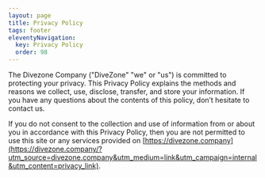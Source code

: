 ```yaml
---
layout: page
title: Privacy Policy
tags: footer
eleventyNavigation:
  key: Privacy Policy
  order: 98
---
```


The Divezone Company ("DiveZone" "we" or "us") is committed to protecting your privacy. This Privacy Policy explains the methods and reasons we collect, use, disclose, transfer, and store your information. If you have any questions about the contents of this policy, don’t hesitate to contact us.

If you do not consent to the collection and use of information from or about you in accordance with this Privacy Policy, then you are not permitted to use this site or any services provided on [https://divezone.company](https://divezone.company/?utm_source=divezone.company&utm_medium=link&utm_campaign=internal&utm_content=privacy_link).
